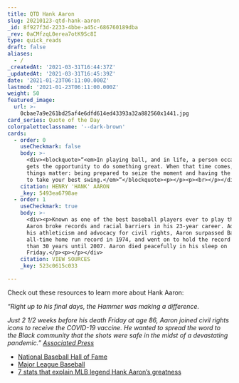 ```yaml
---
title: QTD Hank Aaron
slug: 20210123-qtd-hank-aaron
_id: 8f927f3d-2233-4bbe-a45c-686760189dba
_rev: 0aCMfzqL0erea7otK9Sc8I
type: quick_reads
draft: false
aliases:
  - /
_createdAt: '2021-03-31T16:44:37Z'
_updatedAt: '2021-03-31T16:45:39Z'
date: '2021-01-23T06:11:00.000Z'
lastmod: '2021-01-23T06:11:00.000Z'
weight: 50
featured_image:
  url: >-
    0cbae7a9e261bd25af4e6dfd614ed43393a32a882560x1441.jpg
card_series: Quote of the Day
colorpaletteclassname: '--dark-brown'
cards:
  - order: 0
    useCheckmark: false
    body: >-
      <div><blockquote>“<em>In playing ball, and in life, a person occasionally
      gets the opportunity to do something great. When that time comes, only two
      things matter: being prepared to seize the moment and having the courage
      to take your best swing.</em>“</blockquote><p></p><p><br></p></div>
    citation: HENRY 'HANK' AARON
    _key: 5493ea6798ae
  - order: 1
    useCheckmark: true
    body: >-
      <div><p>Known as one of the best baseball players ever to play the game,
      Aaron broke records and racial barriers in his 23-year career. Admired for
      his athleticism and advocacy for civil rights, Aaron surpassed Babe Ruth's
      all-time home run record in 1974, and went on to hold the record for more
      than 30 years until 2007. Aaron died peacefully in his sleep on
      Friday.</p><p></p></div>
    citation: VIEW SOURCES
    _key: 523c0615c033

---
```

Check out these resources to learn more about Hank Aaron:

_“Right up to his final days, the Hammer was making a difference._

_Just 2 1/2 weeks before his death Friday at age 86, Aaron joined civil rights icons to receive the COVID-19 vaccine. He wanted to spread the word to the Black community that the shots were safe in the midst of a devastating pandemic.”_ [_Associated Press_](https://apnews.com/article/mlb-baseball-atlanta-braves-hank-aaron-coronavirus-pandemic-0fa32aff826d18bbeb9efedd42cd81a2)

* [National Baseball Hall of Fame](https://baseballhall.org/hall-of-famers/aaron-hank)
* [Major League Baseball](https://www.mlb.com/braves/news/hank-aaron-baseball-legend-dies)
* [7 stats that explain MLB legend Hank Aaron’s greatness](https://www.usatoday.com/story/sports/mlb/2021/01/22/hank-aaron-stats-mlb-baseball-legend-dies/6671178002/)